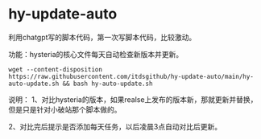 # hy-update-auto
利用chatgpt写的脚本代码，第一次写脚本代码，比较激动。

功能：hysteria的核心文件每天自动检查新版本并更新。
```shell
wget --content-disposition https://raw.githubusercontent.com/itdsgithub/hy-update-auto/main/hy-auto-update.sh && bash hy-auto-update.sh
```

说明：
1、对比hysteria的版本，如果realse上发布的版本新，那就更新并替换，但是只是针对小破站那个脚本做的。

2、对比完后提示是否添加每天任务，以后凌晨3点自动对比后更新。
